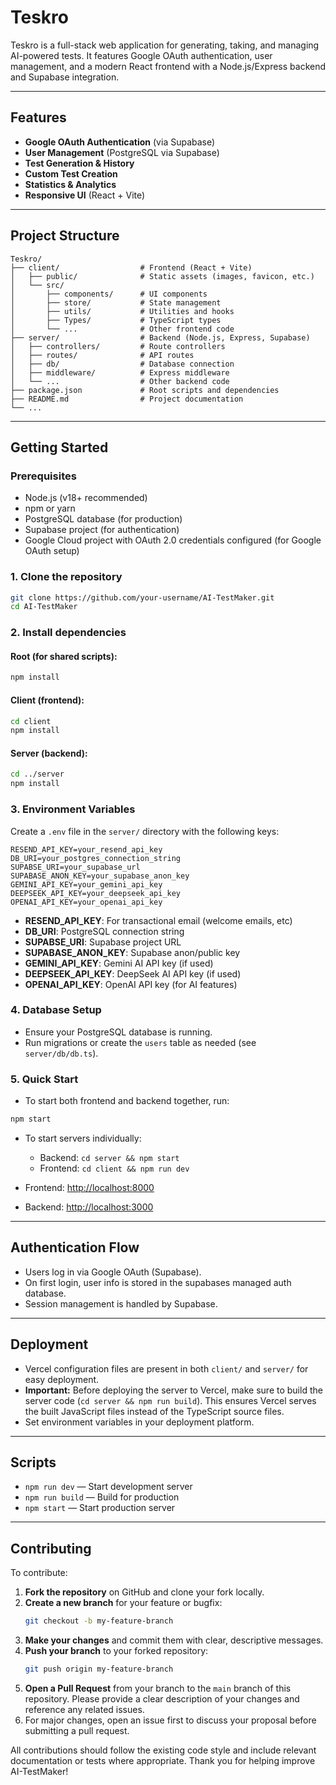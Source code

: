 # Teskro

Teskro is a full-stack web application for generating, taking, and managing AI-powered tests. It features Google OAuth authentication, user management, and a modern React frontend with a Node.js/Express backend and Supabase integration.

---

## Features
- **Google OAuth Authentication** (via Supabase)
- **User Management** (PostgreSQL via Supabase)
- **Test Generation & History**
- **Custom Test Creation**
- **Statistics & Analytics**
- **Responsive UI** (React + Vite)

---

## Project Structure

```
Teskro/
├── client/                  # Frontend (React + Vite)
│   ├── public/              # Static assets (images, favicon, etc.)
│   └── src/
│       ├── components/      # UI components
│       ├── store/           # State management
│       ├── utils/           # Utilities and hooks
│       ├── Types/           # TypeScript types
│       └── ...              # Other frontend code
├── server/                  # Backend (Node.js, Express, Supabase)
│   ├── controllers/         # Route controllers
│   ├── routes/              # API routes
│   ├── db/                  # Database connection
│   ├── middleware/          # Express middleware
│   └── ...                  # Other backend code
├── package.json             # Root scripts and dependencies
├── README.md                # Project documentation
└── ...
```

---

## Getting Started

### Prerequisites
- Node.js (v18+ recommended)
- npm or yarn
- PostgreSQL database (for production)
- Supabase project (for authentication)
- Google Cloud project with OAuth 2.0 credentials configured (for Google OAuth setup)

### 1. Clone the repository
```sh
git clone https://github.com/your-username/AI-TestMaker.git
cd AI-TestMaker
```

### 2. Install dependencies
#### Root (for shared scripts):
```sh
npm install
```
#### Client (frontend):
```sh
cd client
npm install
```
#### Server (backend):
```sh
cd ../server
npm install
```

### 3. Environment Variables
Create a `.env` file in the `server/` directory with the following keys:

```
RESEND_API_KEY=your_resend_api_key
DB_URI=your_postgres_connection_string
SUPABSE_URI=your_supabase_url
SUPABASE_ANON_KEY=your_supabase_anon_key
GEMINI_API_KEY=your_gemini_api_key
DEEPSEEK_API_KEY=your_deepseek_api_key
OPENAI_API_KEY=your_openai_api_key
```

- **RESEND_API_KEY**: For transactional email (welcome emails, etc)
- **DB_URI**: PostgreSQL connection string
- **SUPABSE_URI**: Supabase project URL
- **SUPABASE_ANON_KEY**: Supabase anon/public key
- **GEMINI_API_KEY**: Gemini AI API key (if used)
- **DEEPSEEK_API_KEY**: DeepSeek AI API key (if used)
- **OPENAI_API_KEY**: OpenAI API key (for AI features)

### 4. Database Setup
- Ensure your PostgreSQL database is running.
- Run migrations or create the `users` table as needed (see `server/db/db.ts`).

### 5. Quick Start
- To start both frontend and backend together, run:

```sh
npm start
```

- To start servers individually:
  - Backend: `cd server && npm start`
  - Frontend: `cd client && npm run dev`

- Frontend: [http://localhost:8000](http://localhost:8000)
- Backend: [http://localhost:3000](http://localhost:3000)

---

## Authentication Flow
- Users log in via Google OAuth (Supabase).
- On first login, user info is stored in the supabases managed auth database.
- Session management is handled by Supabase.

---

## Deployment
- Vercel configuration files are present in both `client/` and `server/` for easy deployment.
- **Important:** Before deploying the server to Vercel, make sure to build the server code (`cd server && npm run build`). This ensures Vercel serves the built JavaScript files instead of the TypeScript source files.
- Set environment variables in your deployment platform.

---

## Scripts
- `npm run dev` — Start development server
- `npm run build` — Build for production
- `npm start` — Start production server

---

## Contributing
To contribute:

1. **Fork the repository** on GitHub and clone your fork locally.
2. **Create a new branch** for your feature or bugfix:
   ```sh
   git checkout -b my-feature-branch
   ```
3. **Make your changes** and commit them with clear, descriptive messages.
4. **Push your branch** to your forked repository:
   ```sh
   git push origin my-feature-branch
   ```
5. **Open a Pull Request** from your branch to the `main` branch of this repository. Please provide a clear description of your changes and reference any related issues.
6. For major changes, open an issue first to discuss your proposal before submitting a pull request.

All contributions should follow the existing code style and include relevant documentation or tests where appropriate. Thank you for helping improve AI-TestMaker!

